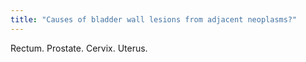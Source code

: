 ```yaml
---
title: "Causes of bladder wall lesions from adjacent neoplasms?"
---
```

Rectum. Prostate. Cervix. Uterus.

